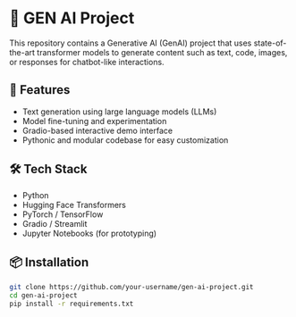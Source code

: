 # 🧠 GEN AI Project

This repository contains a Generative AI (GenAI) project that uses state-of-the-art transformer models to generate content such as text, code, images, or responses for chatbot-like interactions.

## 🚀 Features

- Text generation using large language models (LLMs)
- Model fine-tuning and experimentation
- Gradio-based interactive demo interface
- Pythonic and modular codebase for easy customization

## 🛠 Tech Stack

- Python
- Hugging Face Transformers
- PyTorch / TensorFlow
- Gradio / Streamlit
- Jupyter Notebooks (for prototyping)

## 📦 Installation

```bash
git clone https://github.com/your-username/gen-ai-project.git
cd gen-ai-project
pip install -r requirements.txt
